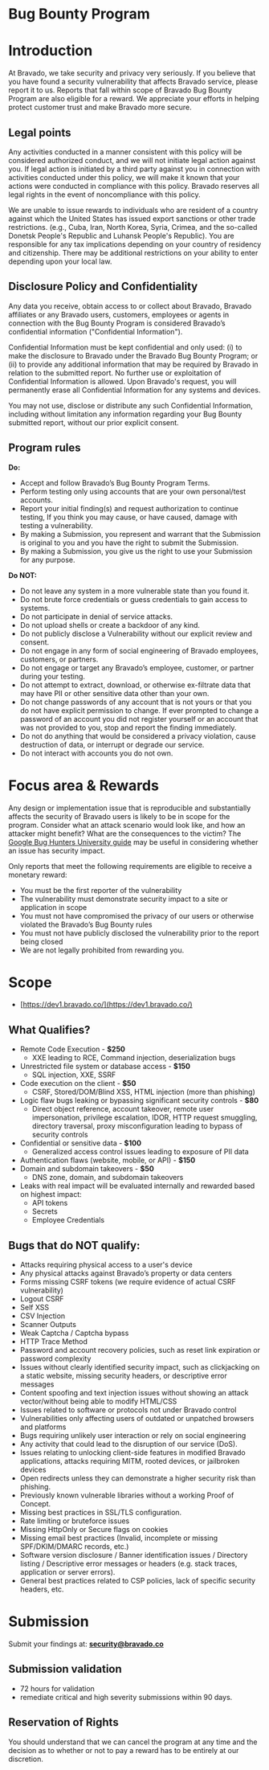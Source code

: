 # Bug Bounty Program

# **Introduction**

At Bravado, we take security and privacy very seriously. If you believe that you have found a security vulnerability that affects Bravado service, please report it to us. Reports that fall within scope of Bravado Bug Bounty Program are also eligible for a reward. We appreciate your efforts in helping protect customer trust and make Bravado more secure.

## Legal points

Any activities conducted in a manner consistent with this policy will be considered authorized conduct, and we will not initiate legal action against you. If legal action is initiated by a third party against you in connection with activities conducted under this policy, we will make it known that your actions were conducted in compliance with this policy. Bravado reserves all legal rights in the event of noncompliance with this policy.

We are unable to issue rewards to individuals who are resident of a country against which the United States has issued export sanctions or other trade restrictions. (e.g., Cuba, Iran, North Korea, Syria, Crimea, and the so-called Donetsk People's Republic and Luhansk People's Republic). You are responsible for any tax implications depending on your country of residency and citizenship. There may be additional restrictions on your ability to enter depending upon your local law.

## **Disclosure Policy and Confidentiality**

Any data you receive, obtain access to or collect about Bravado, Bravado affiliates or any Bravado users, customers, employees or agents in connection with the Bug Bounty Program is considered Bravado’s confidential information ("Confidential Information").

Confidential Information must be kept confidential and only used: (i) to make the disclosure to Bravado under the Bravado Bug Bounty Program; or (ii) to provide any additional information that may be required by Bravado in relation to the submitted report. No further use or exploitation of Confidential Information is allowed. Upon Bravado's request, you will permanently erase all Confidential Information for any systems and devices.

You may not use, disclose or distribute any such Confidential Information, including without limitation any information regarding your Bug Bounty submitted report, without our prior explicit consent.

## Program rules

**Do:**

- Accept and follow Bravado’s Bug Bounty Program Terms.
- Perform testing only using accounts that are your own personal/test accounts.
- Report your initial finding(s) and request authorization to continue testing, If you think you may cause, or have caused, damage with testing a vulnerability.
- By making a Submission, you represent and warrant that the Submission is original to you and you have the right to submit the Submission.
- By making a Submission, you give us the right to use your Submission for any purpose.

**Do NOT:**

- Do not leave any system in a more vulnerable state than you found it.
- Do not brute force credentials or guess credentials to gain access to systems.
- Do not participate in denial of service attacks.
- Do not upload shells or create a backdoor of any kind.
- Do not publicly disclose a Vulnerability without our explicit review and consent.
- Do not engage in any form of social engineering of Bravado employees, customers, or partners.
- Do not engage or target any Bravado’s employee, customer, or partner during your testing.
- Do not attempt to extract, download, or otherwise ex-filtrate data that may have PII or other sensitive data other than your own.
- Do not change passwords of any account that is not yours or that you do not have explicit permission to change. If ever prompted to change a password of an account you did not register yourself or an account that was not provided to you, stop and report the finding immediately.
- Do not do anything that would be considered a privacy violation, cause destruction of data, or interrupt or degrade our service.
- Do not interact with accounts you do not own.

# Focus area & Rewards

Any design or implementation issue that is reproducible and substantially affects the security of Bravado users is likely to be in scope for the program. Consider what an attack scenario would look like, and how an attacker might benefit? What are the consequences to the victim? The [Google Bug Hunters University guide](https://sites.google.com/site/bughunteruniversity/improve/writing-the-perfect-attack-scenario) may be useful in considering whether an issue has security impact.

Only reports that meet the following requirements are eligible to receive a monetary reward:

- You must be the first reporter of the vulnerability
- The vulnerability must demonstrate security impact to a site or application in scope
- You must not have compromised the privacy of our users or otherwise violated the Bravado’s Bug Bounty rules
- You must not have publicly disclosed the vulnerability prior to the report being closed
- We are not legally prohibited from rewarding you.

# Scope

- [https://dev1.bravado.co/](https://dev1.bravado.co/)

## What Qualifies?

- Remote Code Execution - **$250**
    - XXE leading to RCE, Command injection, deserialization bugs
- Unrestricted file system or database access - **$150**
    - SQL injection, XXE, SSRF
- Code execution on the client - **$50**
    - CSRF, Stored/DOM/Blind XSS, HTML injection (more than phishing)
- Logic flaw bugs leaking or bypassing significant security controls - **$80**
    - Direct object reference, account takeover, remote user impersonation, privilege escalation, IDOR, HTTP request smuggling, directory traversal, proxy misconfiguration leading to bypass of security controls
- Confidential or sensitive data - **$100**
    - Generalized access control issues leading to exposure of PII data
- Authentication flaws (website, mobile, or API) - **$150**
- Domain and subdomain takeovers - **$50**
    - DNS zone, domain, and subdomain takeovers
- Leaks with real impact will be evaluated internally and rewarded based on highest impact:
    - API tokens
    - Secrets
    - Employee Credentials

## Bugs that do NOT qualify:

- Attacks requiring physical access to a user's device
- Any physical attacks against Bravado’s property or data centers
- Forms missing CSRF tokens (we require evidence of actual CSRF vulnerability)
- Logout CSRF
- Self XSS
- CSV Injection
- Scanner Outputs
- Weak Captcha / Captcha bypass
- HTTP Trace Method
- Password and account recovery policies, such as reset link expiration or password complexity
- Issues without clearly identified security impact, such as clickjacking on a static website, missing security headers, or descriptive error messages
- Content spoofing and text injection issues without showing an attack vector/without being able to modify HTML/CSS
- Issues related to software or protocols not under Bravado control
- Vulnerabilities only affecting users of outdated or unpatched browsers and platforms
- Bugs requiring unlikely user interaction or rely on social engineering
- Any activity that could lead to the disruption of our service (DoS).
- Issues relating to unlocking client-side features in modified Bravado applications, attacks requiring MITM, rooted devices, or jailbroken devices
- Open redirects unless they can demonstrate a higher security risk than phishing.
- Previously known vulnerable libraries without a working Proof of Concept.
- Missing best practices in SSL/TLS configuration.
- Rate limiting or bruteforce issues
- Missing HttpOnly or Secure flags on cookies
- Missing email best practices (Invalid, incomplete or missing SPF/DKIM/DMARC records, etc.)
- Software version disclosure / Banner identification issues / Directory listing / Descriptive error messages or headers (e.g. stack traces, application or server errors).
- General best practices related to CSP policies, lack of specific security headers, etc.

# Submission

Submit your findings at: **security@bravado.co**

## Submission validation

- 72 hours for validation
- remediate critical and high severity submissions within 90 days.

## **Reservation of Rights**

You should understand that we can cancel the program at any time and the decision as to whether or not to pay a reward has to be entirely at our discretion.
